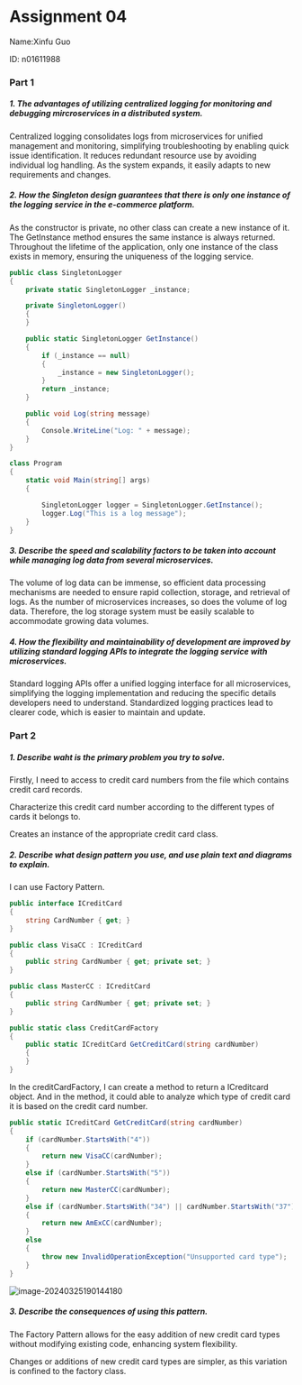 # Assignment 04

Name:Xinfu Guo

ID: n01611988

### Part 1

##### 1. The advantages of utilizing centralized logging for monitoring and debugging mircroservices in a distributed system.

Centralized logging consolidates logs from microservices for unified management and monitoring, simplifying troubleshooting by enabling quick issue identification. It reduces redundant resource use by avoiding individual log handling. As the system expands, it easily adapts to new requirements and changes.



##### 2. How the Singleton design guarantees that there is only one instance of the logging service in the e-commerce platform.

As the constructor is private, no other class can create a new instance of it. The GetInstance method ensures the same instance is always returned. Throughout the lifetime of the application, only one instance of the class exists in memory, ensuring the uniqueness of the logging service.



```C#
public class SingletonLogger
{
    private static SingletonLogger _instance;

    private SingletonLogger() 
    {
    }

    public static SingletonLogger GetInstance()
    {
        if (_instance == null)
        {
            _instance = new SingletonLogger();
        }
        return _instance;
    }

    public void Log(string message)
    {
        Console.WriteLine("Log: " + message);
    }
}

class Program
{
    static void Main(string[] args)
    {

        SingletonLogger logger = SingletonLogger.GetInstance();
        logger.Log("This is a log message");
    }
}
```

##### 3. Describe the speed and scalability factors to be taken into account while managing log data from several microservices.

The volume of log data can be immense, so efficient data processing mechanisms are needed to ensure rapid collection, storage, and retrieval of logs. As the number of microservices increases, so does the volume of log data. Therefore, the log storage system must be easily scalable to accommodate growing data volumes. 

##### 4. How the flexibility and maintainability of development are improved by utilizing standard logging APIs to integrate the logging service with microservices.

Standard logging APIs offer a unified logging interface for all microservices, simplifying the logging implementation and reducing the specific details developers need to understand. Standardized logging practices lead to clearer code, which is easier to maintain and update.



### Part 2

##### 1. Describe waht is the primary problem you try to solve.

Firstly, I need to access to credit card numbers from the file which contains credit card records.

Characterize this credit card number according to the different types of  cards it belongs to.

Creates an instance of  the appropriate credit card class.

##### 2. Describe what design pattern you use, and use plain text and diagrams to explain.

I can use Factory Pattern.

```C#
public interface ICreditCard
{
    string CardNumber { get; }
}

public class VisaCC : ICreditCard
{
    public string CardNumber { get; private set; }
}

public class MasterCC : ICreditCard
{
    public string CardNumber { get; private set; }
}

public static class CreditCardFactory
{
    public static ICreditCard GetCreditCard(string cardNumber)
    {
    }
}
```

In the creditCardFactory, I can create a method to return a ICreditcard object. And in the method, it could able to analyze which type of credit card it is based on the credit card number.

```C#
public static ICreditCard GetCreditCard(string cardNumber)
{
    if (cardNumber.StartsWith("4"))
    {
        return new VisaCC(cardNumber);
    }
    else if (cardNumber.StartsWith("5"))
    {
        return new MasterCC(cardNumber);
    }
    else if (cardNumber.StartsWith("34") || cardNumber.StartsWith("37"))
    {
        return new AmExCC(cardNumber);
    }
    else
    {
        throw new InvalidOperationException("Unsupported card type");
    }
}
```

![image-20240325190144180](C:\Users\hp\AppData\Roaming\Typora\typora-user-images\image-20240325190144180.png)

##### 3. Describe the consequences of using this pattern.

The Factory Pattern allows for the easy addition of new credit card types without modifying existing code, enhancing system flexibility.

Changes or additions of new credit card types are simpler, as this variation is confined to the factory class.